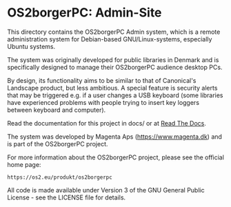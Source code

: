 # OS2borgerPC: Admin-Site

This directory contains the OS2borgerPC Admin system, which is a remote
administration system for Debian-based GNU/Linux-systems, especially
Ubuntu systems.

The system was originally developed for public libraries in Denmark and
is specifically designed to manage their OS2borgerPC audience
desktop PCs.

By design, its functionality aims to be similar to that of Canonical's
Landscape product, but less ambitious. A special feature is security
alerts that may be triggered e.g. if a user changes a USB keyboard (some
libraries have experienced problems with people trying to insert key
loggers between keyboard and computer).

Read the documentation for this project in docs/ or at
[Read The Docs](https://os2borgerpc-admin.readthedocs.io).

The system was developed by Magenta Aps (https://www.magenta.dk) and is part of the
OS2borgerPC project.

For more information about the OS2borgerPC project, please see the
official home page:

    https://os2.eu/produkt/os2borgerpc

All code is made available under Version 3 of the GNU General Public
License - see the LICENSE file for details.

